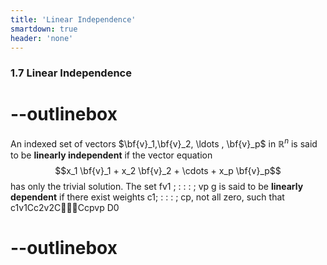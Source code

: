 ```yaml
---
title: 'Linear Independence'
smartdown: true
header: 'none'
---
```



### 1.7 Linear Independence

# --outlinebox
An indexed set of vectors $\bf{v}_1,\bf{v}_2, \ldots , \bf{v}_p$ in $\mathbb{R}^n$  is said to be **linearly independent** if the vector equation
$$x_1 \bf{v}_1 + x_2 \bf{v}_2 + \cdots + x_p \bf{v}_p$$
has only the trivial solution. The set fv1 ; : : : ; vp g is said to be **linearly dependent**
if there exist weights c1; : : : ; cp, not all zero, such that
c1v1Cc2v2C􏰌􏰌􏰌Ccpvp D0
# --outlinebox